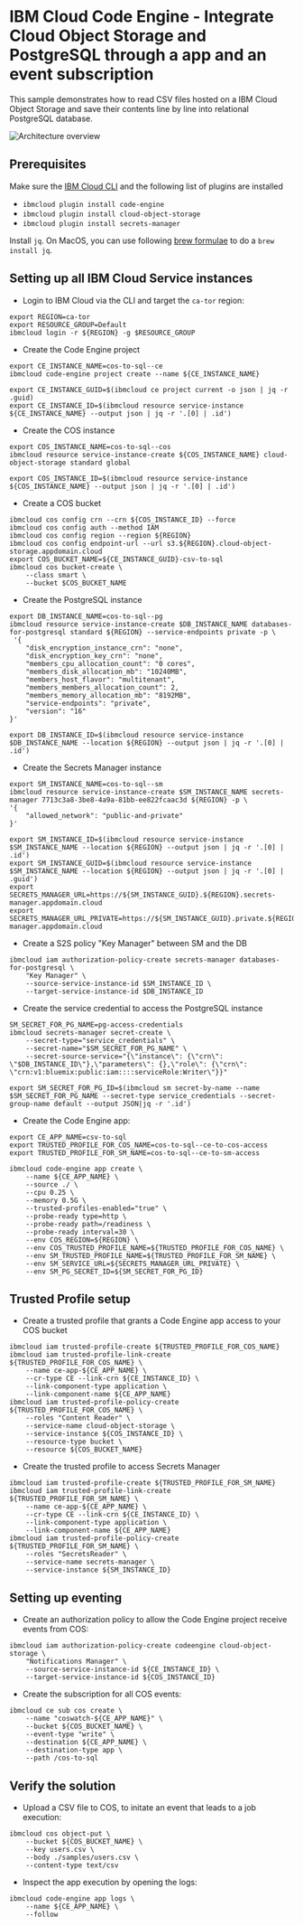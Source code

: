 # IBM Cloud Code Engine - Integrate Cloud Object Storage and PostgreSQL through a app and an event subscription

This sample demonstrates how to read CSV files hosted on a IBM Cloud Object Storage and save their contents line by line into relational PostgreSQL database.

![Architecture overview](./docs/trusted-profiles-part2-arch-overview.png)

## Prerequisites

Make sure the [IBM Cloud CLI](https://cloud.ibm.com/docs/cli/reference/ibmcloud?topic=cloud-cli-getting-started) and the following list of plugins are installed
- `ibmcloud plugin install code-engine`
- `ibmcloud plugin install cloud-object-storage`
- `ibmcloud plugin install secrets-manager`

Install `jq`. On MacOS, you can use following [brew formulae](https://formulae.brew.sh/formula/jq) to do a `brew install jq`.

## Setting up all IBM Cloud Service instances

* Login to IBM Cloud via the CLI and target the `ca-tor` region:
```
export REGION=ca-tor
export RESOURCE_GROUP=Default
ibmcloud login -r ${REGION} -g $RESOURCE_GROUP
```

* Create the Code Engine project
```
export CE_INSTANCE_NAME=cos-to-sql--ce
ibmcloud code-engine project create --name ${CE_INSTANCE_NAME}

export CE_INSTANCE_GUID=$(ibmcloud ce project current -o json | jq -r .guid)
export CE_INSTANCE_ID=$(ibmcloud resource service-instance ${CE_INSTANCE_NAME} --output json | jq -r '.[0] | .id')
```

* Create the COS instance
```
export COS_INSTANCE_NAME=cos-to-sql--cos
ibmcloud resource service-instance-create ${COS_INSTANCE_NAME} cloud-object-storage standard global

export COS_INSTANCE_ID=$(ibmcloud resource service-instance ${COS_INSTANCE_NAME} --output json | jq -r '.[0] | .id')
```

* Create a COS bucket
```
ibmcloud cos config crn --crn ${COS_INSTANCE_ID} --force
ibmcloud cos config auth --method IAM
ibmcloud cos config region --region ${REGION}
ibmcloud cos config endpoint-url --url s3.${REGION}.cloud-object-storage.appdomain.cloud
export COS_BUCKET_NAME=${CE_INSTANCE_GUID}-csv-to-sql
ibmcloud cos bucket-create \
    --class smart \
    --bucket $COS_BUCKET_NAME
```

* Create the PostgreSQL instance
```
export DB_INSTANCE_NAME=cos-to-sql--pg
ibmcloud resource service-instance-create $DB_INSTANCE_NAME databases-for-postgresql standard ${REGION} --service-endpoints private -p \
 '{
    "disk_encryption_instance_crn": "none",
    "disk_encryption_key_crn": "none",
    "members_cpu_allocation_count": "0 cores",
    "members_disk_allocation_mb": "10240MB",
    "members_host_flavor": "multitenant",
    "members_members_allocation_count": 2,
    "members_memory_allocation_mb": "8192MB",
    "service-endpoints": "private",
    "version": "16"
}'

export DB_INSTANCE_ID=$(ibmcloud resource service-instance $DB_INSTANCE_NAME --location ${REGION} --output json | jq -r '.[0] | .id')
```

* Create the Secrets Manager instance
```
export SM_INSTANCE_NAME=cos-to-sql--sm
ibmcloud resource service-instance-create $SM_INSTANCE_NAME secrets-manager 7713c3a8-3be8-4a9a-81bb-ee822fcaac3d ${REGION} -p \
'{
    "allowed_network": "public-and-private"
}'

export SM_INSTANCE_ID=$(ibmcloud resource service-instance $SM_INSTANCE_NAME --location ${REGION} --output json | jq -r '.[0] | .id')
export SM_INSTANCE_GUID=$(ibmcloud resource service-instance $SM_INSTANCE_NAME --location ${REGION} --output json | jq -r '.[0] | .guid')
export SECRETS_MANAGER_URL=https://${SM_INSTANCE_GUID}.${REGION}.secrets-manager.appdomain.cloud
export SECRETS_MANAGER_URL_PRIVATE=https://${SM_INSTANCE_GUID}.private.${REGION}.secrets-manager.appdomain.cloud
```

* Create a S2S policy "Key Manager" between SM and the DB
```
ibmcloud iam authorization-policy-create secrets-manager databases-for-postgresql \
    "Key Manager" \
    --source-service-instance-id $SM_INSTANCE_ID \
    --target-service-instance-id $DB_INSTANCE_ID
```

* Create the service credential to access the PostgreSQL instance
```
SM_SECRET_FOR_PG_NAME=pg-access-credentials
ibmcloud secrets-manager secret-create \
    --secret-type="service_credentials" \
    --secret-name="$SM_SECRET_FOR_PG_NAME" \
    --secret-source-service="{\"instance\": {\"crn\": \"$DB_INSTANCE_ID\"},\"parameters\": {},\"role\": {\"crn\": \"crn:v1:bluemix:public:iam::::serviceRole:Writer\"}}"

export SM_SECRET_FOR_PG_ID=$(ibmcloud sm secret-by-name --name $SM_SECRET_FOR_PG_NAME --secret-type service_credentials --secret-group-name default --output JSON|jq -r '.id')
```


* Create the Code Engine app:
```
export CE_APP_NAME=csv-to-sql
export TRUSTED_PROFILE_FOR_COS_NAME=cos-to-sql--ce-to-cos-access
export TRUSTED_PROFILE_FOR_SM_NAME=cos-to-sql--ce-to-sm-access

ibmcloud code-engine app create \
    --name ${CE_APP_NAME} \
    --source ./ \
    --cpu 0.25 \
    --memory 0.5G \
    --trusted-profiles-enabled="true" \
    --probe-ready type=http \
    --probe-ready path=/readiness \
    --probe-ready interval=30 \
    --env COS_REGION=${REGION} \
    --env COS_TRUSTED_PROFILE_NAME=${TRUSTED_PROFILE_FOR_COS_NAME} \
    --env SM_TRUSTED_PROFILE_NAME=${TRUSTED_PROFILE_FOR_SM_NAME} \
    --env SM_SERVICE_URL=${SECRETS_MANAGER_URL_PRIVATE} \
    --env SM_PG_SECRET_ID=${SM_SECRET_FOR_PG_ID}
```

## Trusted Profile setup

* Create a trusted profile that grants a Code Engine app access to your COS bucket
```
ibmcloud iam trusted-profile-create ${TRUSTED_PROFILE_FOR_COS_NAME}
ibmcloud iam trusted-profile-link-create ${TRUSTED_PROFILE_FOR_COS_NAME} \
    --name ce-app-${CE_APP_NAME} \
    --cr-type CE --link-crn ${CE_INSTANCE_ID} \
    --link-component-type application \
    --link-component-name ${CE_APP_NAME}
ibmcloud iam trusted-profile-policy-create ${TRUSTED_PROFILE_FOR_COS_NAME} \
    --roles "Content Reader" \
    --service-name cloud-object-storage \
    --service-instance ${COS_INSTANCE_ID} \
    --resource-type bucket \
    --resource ${COS_BUCKET_NAME}
```


* Create the trusted profile to access Secrets Manager
```
ibmcloud iam trusted-profile-create ${TRUSTED_PROFILE_FOR_SM_NAME}
ibmcloud iam trusted-profile-link-create ${TRUSTED_PROFILE_FOR_SM_NAME} \
    --name ce-app-${CE_APP_NAME} \
    --cr-type CE --link-crn ${CE_INSTANCE_ID} \
    --link-component-type application \
    --link-component-name ${CE_APP_NAME}
ibmcloud iam trusted-profile-policy-create ${TRUSTED_PROFILE_FOR_SM_NAME} \
    --roles "SecretsReader" \
    --service-name secrets-manager \
    --service-instance ${SM_INSTANCE_ID}
```

## Setting up eventing

* Create an authorization policy to allow the Code Engine project receive events from COS:
```
ibmcloud iam authorization-policy-create codeengine cloud-object-storage \
    "Notifications Manager" \
    --source-service-instance-id ${CE_INSTANCE_ID} \
    --target-service-instance-id ${COS_INSTANCE_ID}
```

* Create the subscription for all COS events:
```
ibmcloud ce sub cos create \
    --name "coswatch-${CE_APP_NAME}" \
    --bucket ${COS_BUCKET_NAME} \
    --event-type "write" \
    --destination ${CE_APP_NAME} \
    --destination-type app \
    --path /cos-to-sql
```

## Verify the solution

* Upload a CSV file to COS, to initate an event that leads to a job execution:
```
ibmcloud cos object-put \
    --bucket ${COS_BUCKET_NAME} \
    --key users.csv \
    --body ./samples/users.csv \
    --content-type text/csv
```

* Inspect the app execution by opening the logs:
```
ibmcloud code-engine app logs \
    --name ${CE_APP_NAME} \
    --follow
```
